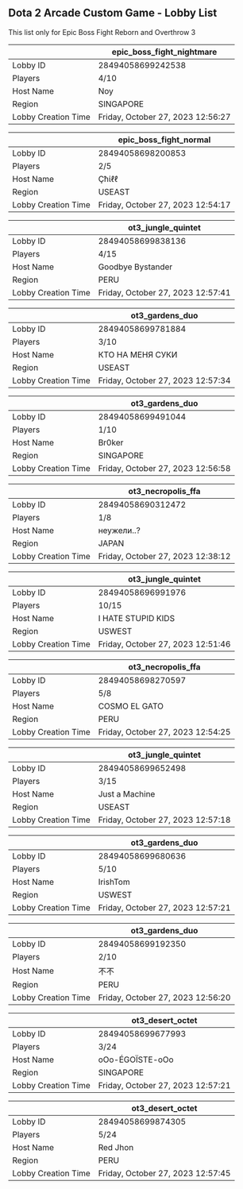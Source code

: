 ## Dota 2 Arcade Custom Game - Lobby List

This list only for Epic Boss Fight Reborn and Overthrow 3

|  | epic_boss_fight_nightmare |
| ------ | ------ |
| Lobby ID | 28494058699242538 |
| Players | 4/10 |
| Host Name | Noy |
| Region | SINGAPORE |
| Lobby Creation Time | Friday, October 27, 2023 12:56:27 |


|  | epic_boss_fight_normal |
| ------ | ------ |
| Lobby ID | 28494058698200853 |
| Players | 2/5 |
| Host Name | Çħίℓℓ |
| Region | USEAST |
| Lobby Creation Time | Friday, October 27, 2023 12:54:17 |


|  | ot3_jungle_quintet |
| ------ | ------ |
| Lobby ID | 28494058699838136 |
| Players | 4/15 |
| Host Name | Goodbye Bystander |
| Region | PERU |
| Lobby Creation Time | Friday, October 27, 2023 12:57:41 |


|  | ot3_gardens_duo |
| ------ | ------ |
| Lobby ID | 28494058699781884 |
| Players | 3/10 |
| Host Name | КТО НА МЕНЯ СУКИ |
| Region | USEAST |
| Lobby Creation Time | Friday, October 27, 2023 12:57:34 |


|  | ot3_gardens_duo |
| ------ | ------ |
| Lobby ID | 28494058699491044 |
| Players | 1/10 |
| Host Name | Br0ker |
| Region | SINGAPORE |
| Lobby Creation Time | Friday, October 27, 2023 12:56:58 |


|  | ot3_necropolis_ffa |
| ------ | ------ |
| Lobby ID | 28494058690312472 |
| Players | 1/8 |
| Host Name | неужели..? |
| Region | JAPAN |
| Lobby Creation Time | Friday, October 27, 2023 12:38:12 |


|  | ot3_jungle_quintet |
| ------ | ------ |
| Lobby ID | 28494058696991976 |
| Players | 10/15 |
| Host Name | I HATE STUPID KIDS |
| Region | USWEST |
| Lobby Creation Time | Friday, October 27, 2023 12:51:46 |


|  | ot3_necropolis_ffa |
| ------ | ------ |
| Lobby ID | 28494058698270597 |
| Players | 5/8 |
| Host Name | COSMO EL GATO |
| Region | PERU |
| Lobby Creation Time | Friday, October 27, 2023 12:54:25 |


|  | ot3_jungle_quintet |
| ------ | ------ |
| Lobby ID | 28494058699652498 |
| Players | 3/15 |
| Host Name | Just a Machine |
| Region | USEAST |
| Lobby Creation Time | Friday, October 27, 2023 12:57:18 |


|  | ot3_gardens_duo |
| ------ | ------ |
| Lobby ID | 28494058699680636 |
| Players | 5/10 |
| Host Name | IrishTom |
| Region | USWEST |
| Lobby Creation Time | Friday, October 27, 2023 12:57:21 |


|  | ot3_gardens_duo |
| ------ | ------ |
| Lobby ID | 28494058699192350 |
| Players | 2/10 |
| Host Name | 不不 |
| Region | PERU |
| Lobby Creation Time | Friday, October 27, 2023 12:56:20 |


|  | ot3_desert_octet |
| ------ | ------ |
| Lobby ID | 28494058699677993 |
| Players | 3/24 |
| Host Name | oOo-ÉGOÏSTE-oOo |
| Region | SINGAPORE |
| Lobby Creation Time | Friday, October 27, 2023 12:57:21 |


|  | ot3_desert_octet |
| ------ | ------ |
| Lobby ID | 28494058699874305 |
| Players | 5/24 |
| Host Name | Red Jhon |
| Region | PERU |
| Lobby Creation Time | Friday, October 27, 2023 12:57:45 |


